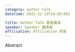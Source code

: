 ```yaml
---
category: author-talk
datetime: 2021-12-13T14:20:00Z

title: Author Talk 著者講演
speaker: Speaker 講演者
affiliation: Affiliation 所属
---
```


Abstract
